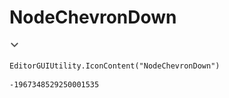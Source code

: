 # NodeChevronDown
![](/img/NodeChevronDown.png)

``` CSharp
EditorGUIUtility.IconContent("NodeChevronDown")
```
```
-1967348529250001535
```
